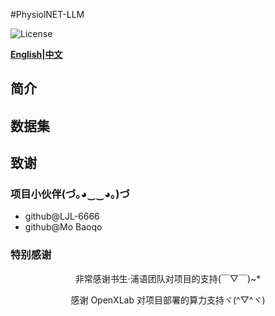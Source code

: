 #PhysiolNET-LLM

![License](https://img.shields.io/badge/license-MIT-yellow)

**[English](readme_english.md)|[中文](README.md)**


## 简介


## 数据集




## 致谢

### 项目小伙伴(づ｡◕‿‿◕｡)づ

- github@LJL-6666
- github@Mo Baoqo


### 特别感谢

<div align="center">

非常感谢书生·浦语团队对项目的支持(￣▽￣)~*

感谢 OpenXLab 对项目部署的算力支持ヾ(^▽^ヾ)

</div>
